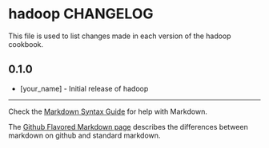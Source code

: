 # hadoop CHANGELOG

This file is used to list changes made in each version of the hadoop cookbook.

## 0.1.0
- [your_name] - Initial release of hadoop

- - -
Check the [Markdown Syntax Guide](http://daringfireball.net/projects/markdown/syntax) for help with Markdown.

The [Github Flavored Markdown page](http://github.github.com/github-flavored-markdown/) describes the differences between markdown on github and standard markdown.
